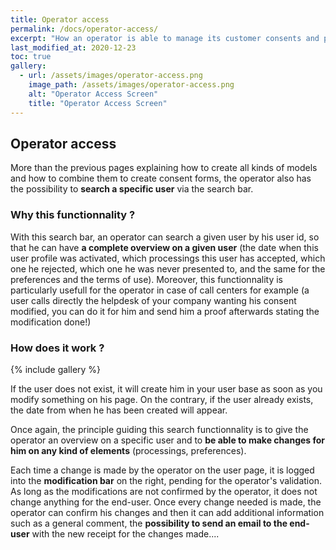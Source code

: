 ```yaml
---
title: Operator access
permalink: /docs/operator-access/
excerpt: "How an operator is able to manage its customer consents and preferences ?"
last_modified_at: 2020-12-23
toc: true
gallery:
  - url: /assets/images/operator-access.png
    image_path: /assets/images/operator-access.png
    alt: "Operator Access Screen"
    title: "Operator Access Screen"
---
```


## Operator access

More than the previous pages explaining how to create all kinds of models and how to combine them to create consent forms, the operator also has the possibility to **search a specific user** via the search bar. 

### Why this functionnality ?

With this search bar, an operator can search a given user by his user id, so that he can have **a complete overview on a given user** (the date when this user profile was activated, which processings this user has accepted, which one he rejected, which one he was never presented to, and the same for the preferences and the terms of use). Moreover, this functionnality is particularly usefull for the operator in case of call centers for example (a user calls directly the helpdesk of your company wanting his consent modified, you can do it for him and send him a proof afterwards stating the modification done!)

### How does it work ?

{% include gallery %} 

If the user does not exist, it will create him in your user base as soon as you modify something on his page. 
On the contrary, if the user already exists, the date from when he has been created will appear. 

Once again, the principle guiding this search functionnality is to give the operator an overview on a specific user and to **be able to make changes for him on any kind of elements** (processings, preferences).

Each time a change is made by the operator on the user page, it is logged into the **modification bar** on the right, pending for the operator's validation. As long as the modifications are not confirmed by the operator, it does not change anything for the end-user. Once every change needed is made, the operator can confirm his changes and then it can add additional information such as a general comment, the **possibility to send an email to the end-user** with the new receipt for the changes made....

